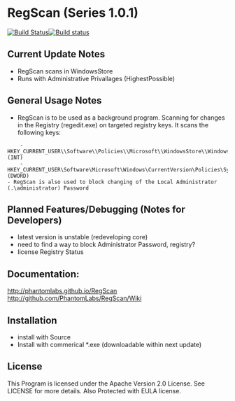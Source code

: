 RegScan (Series 1.0.1)
======= 
[![Build Status](https://magnum.travis-ci.com/jia0020/RegScan.svg?token=jNcGbvhpzf7ShKf8jn8X)](https://magnum.travis-ci.com/jia0020/RegScan)[![Build status](https://ci.appveyor.com/api/projects/status/iwvd7ke4vhqvanrd?svg=true)](https://ci.appveyor.com/project/jia0020/regscan)

Current Update Notes
-------
- RegScan scans in WindowsStore
- Runs with Administrative Privallages (HighestPossible)

General Usage Notes
-------
- RegScan is to be used as a background program. Scanning for changes in the Registry (regedit.exe) on targeted registry keys. It scans the following keys:
```
    - HKEY_CURRENT_USER\\Software\\Policies\\Microsoft\\WindowsStore\\WindowsStore (INT)
    - HKEY_CURRENT_USER\Software\Microsoft\Windows\CurrentVersion\Policies\System\\DisableChangePassword (DWORD)
- RegScan is also used to block changing of the Local Administrator (.\administrator) Password
```

Planned Features/Debugging (Notes for Developers)
------
- latest version is unstable (redeveloping core)
- need to find a way to block Administrator Password, registry?
- license Registry Status

Documentation:
-------
http://phantomlabs.github.io/RegScan <br>
http://github.com/PhantomLabs/RegScan/Wiki


Installation
-------
- install with Source
- Install with commerical *.exe (downloadable within next update)

License
-------
This Program is licensed under the Apache Version 2.0 License. See LICENSE for more details.
Also Protected with EULA license.
